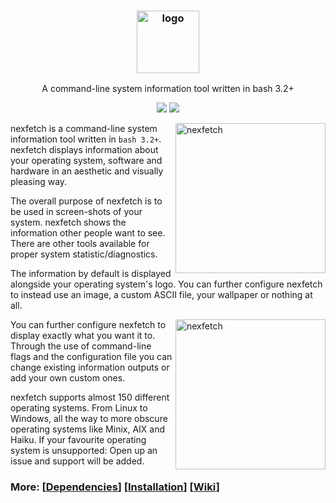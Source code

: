<h3 align="center"><img src="https://i.imgur.com/ZQI2EYz.png" alt="logo" height="100px"></h3>
<p align="center">A command-line system information tool written in bash 3.2+</p>

<p align="center">
<a href="./LICENSE.md"><img src="https://img.shields.io/badge/license-MIT-blue.svg"></a>
<a href="https://github.com/mrquantumoff/nexfetch/releases"><img src="https://img.shields.io/github/release/mrquantumoff/nexfetch.svg"></a>
</p>

<img src="https://i.imgur.com/GFmC5Ad.png" alt="nexfetch" align="right" height="240px">

nexfetch is a command-line system information tool written in `bash 3.2+`. nexfetch displays information about your operating system, software and hardware in an aesthetic and visually pleasing way.

The overall purpose of nexfetch is to be used in screen-shots of your system. nexfetch shows the information other people want to see. There are other tools available for proper system statistic/diagnostics.

The information by default is displayed alongside your operating system's logo. You can further configure nexfetch to instead use an image, a custom ASCII file, your wallpaper or nothing at all.

<img src="https://i.imgur.com/lUrkQBN.png" alt="nexfetch" align="right" height="240px">

You can further configure nexfetch to display exactly what you want it to. Through the use of command-line flags and the configuration file you can change existing information outputs or add your own custom ones.

nexfetch supports almost 150 different operating systems. From Linux to Windows, all the way to more obscure operating systems like Minix, AIX and Haiku. If your favourite operating system is unsupported: Open up an issue and support will be added.


### More: \[[Dependencies](https://github.com/mrquantumoff/nexfetch/wiki/Dependencies)\] \[[Installation](https://github.com/mrquantumoff/nexfetch/wiki/Installation)\] \[[Wiki](https://github.com/mrquantumoff/nexfetch/wiki)\]

